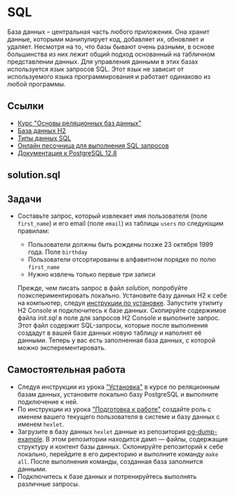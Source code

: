 # SQL

База данных – центральная часть любого приложения. Она хранит данные, которыми манипулирует код, добавляет их, обновляет и удаляет. Несмотря на то, что базы бывают очень разными, в основе большинства из них лежит общий подход основанный на табличном представлении данных. Для управления данными в этих базах используется язык запросов SQL. Этот язык не зависит от используемого языка программирования и работает одинаково из любой программы.

## Ссылки

* [Курс "Основы реляционных баз данных"](https://ru.hexlet.io/courses/rdb-basics)
* [База данных H2](https://www.h2database.com/html/main.html)
* [Типы данных SQL](https://postgrespro.ru/docs/postgrespro/13/datatype)
* [Онлайн песочница для выполнения SQL запросов](https://www.db-fiddle.com/)
* [Документация к PostgreSQL 12.8](https://postgrespro.ru/docs/postgresql/12/index)

## solution.sql

## Задачи

* Составьте запрос, который извлекает имя пользователя (поле `first_name`) и его email (поле `email`) из таблицы `users` по следующим правилам:

  * Пользователи должны быть рождены позже 23 октября 1999 года. Поле `birthday`
  * Пользователи отсортированы в алфавитном порядке по полю `first_name`
  * Нужно извлечь только первые три записи

  Прежде, чем писать запрос в файл *solution*, попробуйте поэкспериментировать локально. Установите базу данных H2 к себе на компьютер, следуя [инструкции по установке](https://www.h2database.com/html/installation.html). Запустите утилиту H2 Console и подключитесь к базе данных. Скопируйте содержимое файла *init.sql* в поле для запросов H2 Console и выполните запрос. Этот файл содержит SQL-запросы, которые после выполнения создадут в вашей базе данных новую таблицу и наполнят её данными. Теперь у вас есть заполненная база данных, с которой можно эксперементировать.

## Самостоятельная работа

* Следуя инструкции из урока ["Установка"](https://ru.hexlet.io/courses/rdb-basics/lessons/install/theory_unit) в курсе по реляционным базам данных, установите локально базу PostgreSQL и выполните подключение к ней.
* По инструкции из урока ["Подготовка к работе"](https://ru.hexlet.io/courses/rdb-basics/lessons/install/theory_unit) создайте роль с именем вашего текущего пользователя в системе и базу данных с именем `hexlet`.
* Загрузите в базу данных `hexlet` данные из репозитория [pg-dump-example](https://github.com/hexlet-components/pg-dump-example). В этом репозитории находится дамп — файлы, содержащие структуру и контент базы данных. Склонируйте репозиторий к себе локально, перейдите в его директорию и выполните команду `make all`. После выполнения команды, созданная база заполнится данными.
* Подключитесь к базе данных и потренируйтесь выполнять различные запросы.
